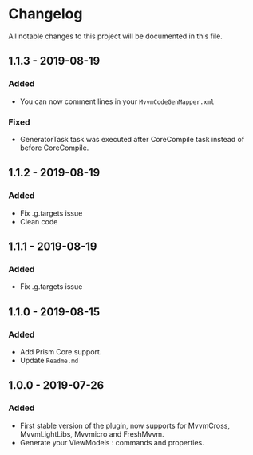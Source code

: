 # Changelog
All notable changes to this project will be documented in this file.

## 1.1.3 - 2019-08-19
### Added
- You can now comment lines in your `MvvmCodeGenMapper.xml`

### Fixed
- GeneratorTask task was executed after CoreCompile task instead of before CoreCompile.
  
## 1.1.2 - 2019-08-19
### Added
- Fix .g.targets issue
- Clean code
  
## 1.1.1 - 2019-08-19
### Added
- Fix .g.targets issue

## 1.1.0 - 2019-08-15
### Added
-  Add Prism Core support.
-  Update `Readme.md`

## 1.0.0 - 2019-07-26
### Added
- First stable version of the plugin, now supports for MvvmCross, MvvmLightLibs, Mvvmicro and FreshMvvm.
- Generate your ViewModels : commands and properties.


